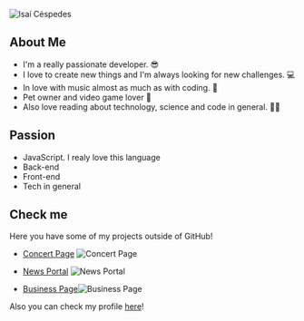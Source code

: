 ![Isaí Céspedes](https://user-images.githubusercontent.com/59100477/134718130-8d7fc885-04b0-4176-a7b1-aea0f112544f.png)


## About Me

- I'm a really passionate developer. 😎
- I love to create new things and I'm always looking for new challenges. 💻
- In love with music almost as much as with coding. 🎵
- Pet owner and video game lover 💙
- Also love reading about technology, science and code in general. 🧑‍💻

## Passion

- JavaScript. I realy love this language
- Back-end
- Front-end
- Tech in general

## Check me

Here you have some of my projects outside of GitHub!
- [Concert Page](https://jovial-visvesvaraya-e010cc.netlify.app/) ![Concert Page](https://user-images.githubusercontent.com/59100477/134724376-4bde7ea3-a6af-4874-805b-ad94022fd193.png)


- [News Portal](https://newsgridlk.netlify.app/) ![News Portal](https://user-images.githubusercontent.com/59100477/134724033-a82e489c-9a75-483b-91c2-f028ecf947be.png) 


- [Business Page](https://edgeledlk.netlify.app/)![Business Page](https://user-images.githubusercontent.com/59100477/134724609-742dfc48-7581-4e7d-ba7c-072356bd38c3.png)



Also you can check my profile [here](https://www.linkedin.com/in/isai-c%C3%A9spedes-4164a51b4/)!

